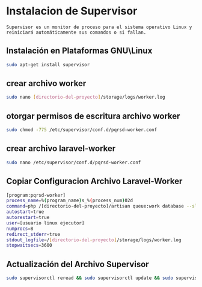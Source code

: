 # Instalacion de Supervisor

    Supervisor es un monitor de proceso para el sistema operativo Linux y reiniciará automáticamente sus comandos o si fallan.

## Instalación en Plataformas GNU\Linux

```sh
sudo apt-get install supervisor
```

## crear archivo worker

```sh
sudo nano [directorio-del-proyecto]/storage/logs/worker.log
```

## otorgar permisos de escritura archivo worker

```sh
sudo chmod -775 /etc/supervisor/conf.d/pqrsd-worker.conf
```

## crear archivo laravel-worker

```sh
sudo nano /etc/supervisor/conf.d/pqrsd-worker.conf
```

## Copiar Configuracion Archivo Laravel-Worker

```bash
[program:pqrsd-worker]
process_name=%(program_name)s_%(process_num)02d
command=php /[directorio-del-proyecto]/artisan queue:work database --sleep=5 --tries=10
autostart=true
autorestart=true
user=[usuario linux ejecutor]
numprocs=8
redirect_stderr=true
stdout_logfile=/[directorio-del-proyecto]/storage/logs/worker.log
stopwaitsecs=3600
```

## Actualización del Archivo Supervisor

```sh
sudo supervisorctl reread && sudo supervisorctl update && sudo supervisorctl start pqrsd-worker:*
```
